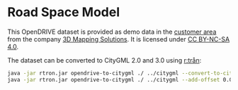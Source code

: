 # Road Space Model

This OpenDRIVE dataset is provided as demo data in the [customer area](https://www.3d-mapping.de/en/customer-area/demo-data/) from the company [3D Mapping Solutions](https://www.3d-mapping.de/en/).
It is licensed under [CC BY-NC-SA 4.0](http://creativecommons.org/licenses/by-nc-sa/4.0/).

The dataset can be converted to CityGML 2.0 and 3.0 using [r:trån](https://rtron.io):

```bash
java -jar rtron.jar opendrive-to-citygml ./ ../citygml --convert-to-citygml2 --add-offset 0.0 0.0 -46.47877 --crs-epsg 25832 --remove-road-object-of-type BUILDING
java -jar rtron.jar opendrive-to-citygml ./ ../citygml --add-offset 0.0 0.0 -46.47877 --crs-epsg 25832 --remove-road-object-of-type BUILDING
```

